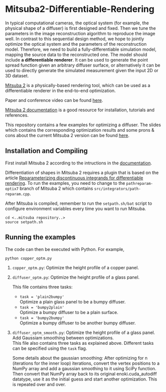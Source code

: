 # Mitsuba2-Differentiable-Rendering

In typical computational cameras, the optical system (for example, the physical shape of a diffuser) is first designed and fixed. Then we tune the parameters in the image reconstruction algorithm to reproduce the image well. In contrast to this sequential design method, we hope to jointly optimize the optical system and the parameters of the reconstruction model. Therefore, we need to build a fully-differentiable simulation model, mapping the source data to the reconstructed one. The model should include **a differentiable renderer**. It can be used to generate the point spread function given an arbitrary diffuser surface, or alternatively it can be used to directly generate the simulated measurement given the input 2D or 3D dataset. 

[Mitsuba 2](http://www.mitsuba-renderer.org/) is a physically-based rendering tool, which can be used as a differentiable renderer in the end-to-end optimization.

Paper and conference video can be found [here](http://rgl.epfl.ch/publications/NimierDavidVicini2019Mitsuba2).

[Mitsuba 2 documentation](https://mitsuba2.readthedocs.io/en/latest/src/getting_started/intro.html) is a good resource for installation, tutorials and references.

This repository contains a few examples for optimizing a diffuser. The slides which contains the corresponding optimization results and some prons & cons about the current Mitsuba 2 version can be found [here](https://docs.google.com/presentation/d/1_vz62zo_9vgIiwe38vPrAgo-MeKZbOf1P657d3Er7dU/edit#slide=id.g82412729a5_0_267). 

## Installation and Compiling

First install Mitsuba 2 according to the intructions in the [documentation](https://mitsuba2.readthedocs.io/en/latest/src/getting_started/cloning.html).

Differentiation of shapes in Mitsuba 2 requires a plugin that is based on the article [Reparameterizing discontinuous integrands for differentiable rendering](http://rgl.epfl.ch/publications/Loubet2019Reparameterizing). To run the examples, you need to change to the `pathreparam-optix7` branch of Mitsuba 2 which contains `src/integrators/path-reparam.cpp`.

After Mitsuba is compiled, remember to run the `setpath.sh/bat` script to configure environment variables every time you want to run Mitsuba.

```
cd <..mitsuba repository..>
source setpath.sh
```

## Running the examples

The code can then be executed with Python. For example,

```
python copper_optm.py
```

1. `copper_optm.py`: Optimize the height profile of a copper panel.
   
2. `diffuser_optm.py`: Optimize the height profile of a glass panel.
   
   This file contains three tasks:

   * `task = 'plain2bumpy'`    
        Optimize a plain glass panel to be a bumpy diffuser.
   * `task = 'bumpy2plain'`     
        Optimize a bumpy diffuser to be a plain surface.
   * `task = 'bumpy2bumpy'`    
        Optimize a bumpy diffuser to be another bumpy diffuser.

3. `diffuser_optm_smooth.py`: Optimize the height profile of a glass panel. Add Gaussiam smoothing between optimizations.     
    This file also contains three tasks as explained above. Different tasks can be specified using the `task` flag.

    Some details about the gaussian smoothing: After optimizing for n (iterations for the inner loop) iterations, convert the vertex positions to a NumPy array and add a gaussian smoothing to it using SciPy function. Then convert that NumPy array back to its original enoki.cuda_autodiff datatype, use it as the initial guess and start another optimization. This is repeated over and over. 



